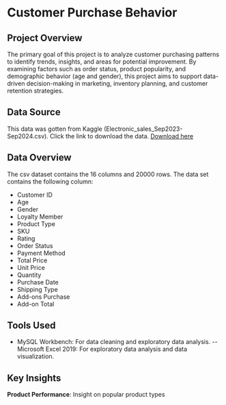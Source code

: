 # Customer Purchase Behavior 

## Project Overview
The primary goal of this project is to analyze customer purchasing patterns to identify trends, insights, and areas for potential improvement. By examining factors such as order status, product popularity, and demographic behavior (age and gender), this project aims to support data-driven decision-making in marketing, inventory planning, and customer retention strategies.

## Data Source
This data was gotten from Kaggle (Electronic_sales_Sep2023-Sep2024.csv). Click the link to download the data.
[Download here](https://www.kaggle.com/datasets/cameronseamons/electronic-sales-sep2023-sep2024)

## Data Overview
The csv dataset contains the 16 columns and 20000 rows. The data set contains the following column:
- Customer ID
- Age
- Gender
- Loyalty Member
- Product Type
- SKU
- Rating
- Order Status
- Payment Method
- Total Price
- Unit Price
- Quantity
- Purchase Date
- Shipping Type
- Add-ons Purchase
- Add-on Total

## Tools Used
- MySQL Workbench: For data cleaning and exploratory data analysis.
-- Microsoft Excel 2019: For exploratory data analysis and data visualization.

## Key Insights
**Product Performance**: Insight on popular product types


